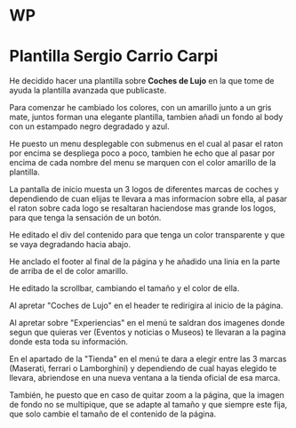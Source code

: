 # WP
<h1><b>Plantilla Sergio Carrio Carpi</b></h1>

He decidido hacer una plantilla sobre <b>Coches de Lujo</b> en la que tome de ayuda la plantilla avanzada que publicaste.

Para comenzar he cambiado los colores, con un amarillo junto a un gris mate, juntos forman una elegante plantilla, tambien añadi un fondo al body con un estampado negro degradado y azul.

He puesto un menu desplegable con submenus en el cual al pasar el raton por encima se despliega poco a poco, tambien he echo que al pasar por encima de cada nombre del menu se marquen con el color amarillo de la plantilla.

La pantalla de inicio muesta un 3 logos de diferentes marcas de coches y dependiendo de cuan elijas te llevara a mas informacion sobre ella, al pasar el raton sobre cada logo se resaltaran haciendose mas grande los logos, para que tenga la sensación de un botón.

He editado el div del contenido para que tenga un color transparente y que se vaya degradando hacia abajo.

He anclado el footer al final de la página y he añadido una linia en la parte de arriba de el de color amarillo.

He editado la scrollbar, cambiando el tamaño y el color de ella.

Al apretar "Coches de Lujo" en el header te redirigira al inicio de la página.

Al apretar sobre "Experiencias" en el menú te saldran dos imagenes donde segun que quieras ver (Eventos y noticias o Museos) te llevaran a la pagina donde esta toda su información.

En el apartado de la "Tienda" en el menú te dara a elegir entre las 3 marcas (Maserati, ferrari o Lamborghini) y dependiendo de cual hayas elegido te llevara, abriendose en una nueva ventana a la tienda oficial de esa marca.

También, he puesto que en caso de quitar zoom a la página, que la imagen de fondo no se multipique, que se adapte al tamaño y que siempre este fija, que solo cambie el tamaño de el contenido de la página.
